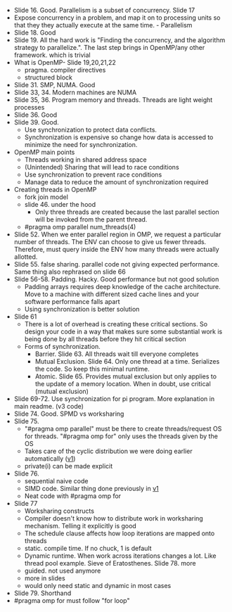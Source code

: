 * Slide 16. Good. Parallelism is a subset of concurrency. Slide 17
* Expose concurrency in a problem, and map it on to processing units so that they they actually execute at the same time. - Parallelism
* Slide 18. Good
* Slide 19. All the hard work is "Finding the concurrency, and the algorithm strategy to parallelize.". The last step brings in OpenMP/any other framework. which is trivial
* What is OpenMP- Slide 19,20,21,22
  * pragma. compiler directives
  * structured block
* Slide 31. SMP, NUMA. Good
* Slide 33, 34. Modern machines are NUMA
* Slide 35, 36. Program memory and threads. Threads are light weight processes
* Slide 36. Good
* Slide 39. Good.
  * Use synchronization to protect data conflicts.
  *  Synchronization is expensive so change how data is accessed to minimize the need for synchronization.
* OpenMP main points
  * Threads working in shared address space
  * (Unintended) Sharing that will lead to race conditions
  * Use synchronization to prevent race conditions
  * Manage data to reduce the amount of synchronization required
* Creating threads in OpenMP
  * fork join model
  * slide 46. under the hood
    * Only three threads are created because the last parallel section will be invoked from the parent thread.
  * #pragma omp parallel num_threads(4)
* Slide 52. When we enter parallel region in OMP, we request a particular number of threads. The ENV can choose to give us fewer threads. Therefore, must query inside the ENV how many threads were actually allotted.
* Slide 55. false sharing. parallel code not giving expected performance. Same thing also rephrased on slide 66
* Slide 56-58. Padding. Hacky. Good performance but not good solution
  * Padding arrays requires deep knowledge of the cache architecture. Move to a machine with different sized cache lines and your software performance falls apart
  * Using synchronization is better solution
* Slide 61
  * There is a lot of overhead is creating these critical sections. So design your code in a way that makes sure some substantial work is being done by all threads before they hit critical section
  * Forms of synchronization.
    * Barrier. Slide 63. All threads wait till everyone completes
    * Mutual Exclusion. Slide 64. Only one thread at a time. Serializes the code. So keep this minimal runtime.
    * Atomic. Slide 65. Provides mutual exclusion but only applies to the update of a memory location. When in doubt, use critical (mutual exclusion)
* Slide 69-72. Use synchronization for pi program. More explanation in main readme. (v3 code)
* Slide 74. Good. SPMD vs worksharing
* Slide 75.
  * "#pragma omp parallel" must be there to create threads/request OS for threads. "#pragma omp for" only uses the threads given by the OS
  * Takes care of the cyclic distribution we were doing earlier automatically ([v1](../Code/2_parallel_pi_v1.c))
  * private(i) can be made explicit
* Slide 76.
  * sequential naive code
  * SIMD code. Similar thing done previously in [v1](../Code/2_parallel_pi_v1.c)
  * Neat code with #pragma omp for
* Slide 77
  * Worksharing constructs
  * Compiler doesn't know how to distribute work in worksharing mechanism. Telling it explicitly is good
  * The schedule clause affects how loop iterations are mapped onto threads
  * static. compile time. If no chuck, 1 is default
  * Dynamic runtime. When work across iterations changes a lot. Like thread pool example. Sieve of Eratosthenes. Slide 78. more
  * guided. not used anymore
  * more in slides
  * would only need static and dynamic in most cases
* Slide 79. Shorthand
* #pragma omp for must follow "for loop"
